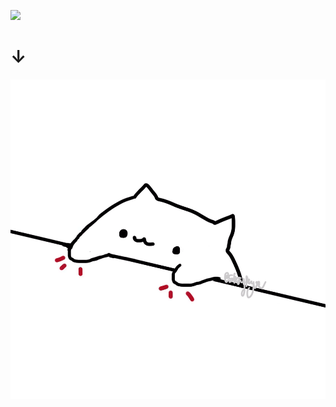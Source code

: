 ![](https://upload.wikimedia.org/wikipedia/commons/thumb/5/57/Treble_a.svg/200px-Treble_a.svg.png)

# ↓

![](00.png)
